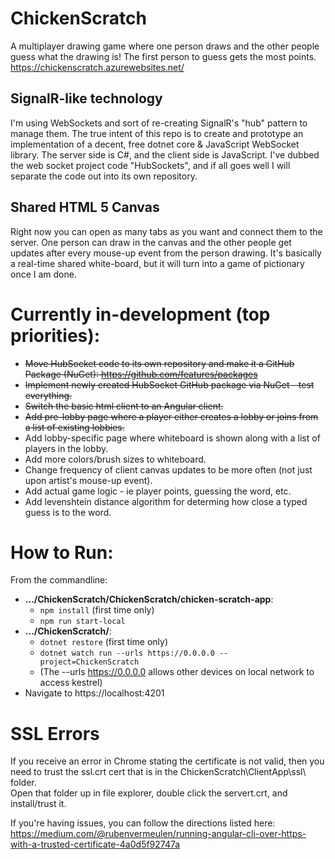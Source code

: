 # ChickenScratch

A multiplayer drawing game where one person draws and the other people guess what the drawing is! The first person to guess gets the most points.  
https://chickenscratch.azurewebsites.net/

## SignalR-like technology

I'm using WebSockets and sort of re-creating SignalR's "hub" pattern to manage them. The true intent of this repo is to create and prototype an implementation of a decent, free dotnet core & JavaScript WebSocket library. The server side is C#, and the client side is JavaScript. I've dubbed the web socket project code "HubSockets", and if all goes well I will separate the code out into its own repository.

## Shared HTML 5 Canvas

Right now you can open as many tabs as you want and connect them to the server. One person can draw in the canvas and the other people get updates after every mouse-up event from the person drawing. It's basically a real-time shared white-board, but it will turn into a game of pictionary once I am done.

# Currently in-development (top priorities):

- ~~Move HubSocket code to its own repository and make it a GitHub Package (NuGet): https://github.com/features/packages~~
- ~~Implement newly created HubSocket GitHub package via NuGet - test everything.~~
- ~~Switch the basic html client to an Angular client.~~
- ~~Add pre-lobby page where a player either creates a lobby or joins from a list of existing lobbies.~~
- Add lobby-specific page where whiteboard is shown along with a list of players in the lobby.
- Add more colors/brush sizes to whiteboard.
- Change frequency of client canvas updates to be more often (not just upon artist's mouse-up event).
- Add actual game logic - ie player points, guessing the word, etc.
- Add levenshtein distance algorithm for determing how close a typed guess is to the word.

# How to Run:

From the commandline:

- **.../ChickenScratch/ChickenScratch/chicken-scratch-app**:
  - `npm install` (first time only)
  - `npm run start-local`
- **.../ChickenScratch/**:
  - `dotnet restore` (first time only)
  - `dotnet watch run --urls https://0.0.0.0 --project=ChickenScratch `
  - (The --urls https://0.0.0.0 allows other devices on local network to access kestrel)
- Navigate to https://localhost:4201

# SSL Errors

If you receive an error in Chrome stating the certificate is not valid, then you need to trust the ssl.crt cert that is in the ChickenScratch\ClientApp\ssl\ folder.  
Open that folder up in file explorer, double click the servert.crt, and install/trust it.

If you're having issues, you can follow the directions listed here: https://medium.com/@rubenvermeulen/running-angular-cli-over-https-with-a-trusted-certificate-4a0d5f92747a
